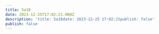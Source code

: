 ```yaml
---
title: 5a18
date: 2023-12-25T17:02:21.000Z
description: 'title: 5a18date: 2023-12-25 17:02:21publish: false'
publish: false
---
```


